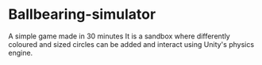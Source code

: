 # Ballbearing-simulator
A simple game made in 30 minutes
It is a sandbox where differently coloured and sized circles can be added and interact using Unity's physics engine.
